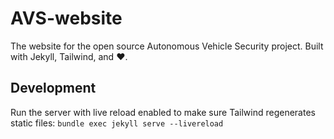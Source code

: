 # AVS-website
The website for the open source Autonomous Vehicle Security project. Built with Jekyll, Tailwind, and :heart:.

## Development
Run the server with live reload enabled to make sure Tailwind regenerates static files:
`bundle exec jekyll serve --livereload
`
